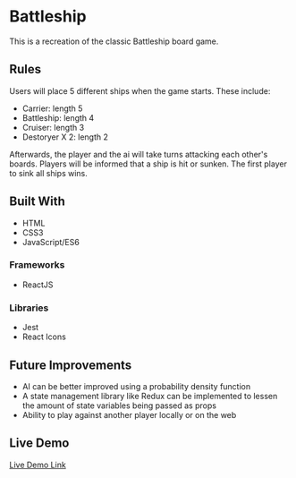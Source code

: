 # Battleship

This is a recreation of the classic Battleship board game.

## Rules

Users will place 5 different ships when the game starts. These include:

- Carrier: length 5
- Battleship: length 4
- Cruiser: length 3
- Destoryer X 2: length 2

Afterwards, the player and the ai will take turns attacking each other's boards.
Players will be informed that a ship is hit or sunken. The first player to sink all ships wins.

## Built With

- HTML
- CSS3
- JavaScript/ES6

### Frameworks

- ReactJS

### Libraries

- Jest
- React Icons

## Future Improvements

- AI can be better improved using a probability density function
- A state management library like Redux can be implemented to lessen the amount of state variables being passed as props
- Ability to play against another player locally or on the web

## Live Demo

[Live Demo Link](https://sizwemalobola.github.io/Battleship/)
